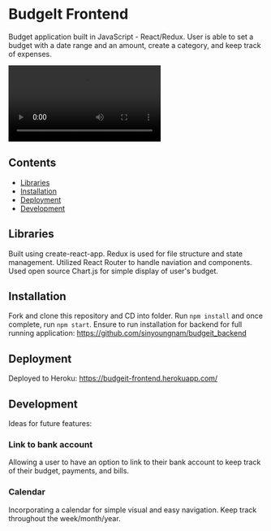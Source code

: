 # BudgeIt Frontend

Budget application built in JavaScript - React/Redux. User is able to set a budget with a date range and an amount, create a category, and keep track of expenses.

<video>
  <source src="./demo.mp4">
</video>

## Contents

- [Libraries](#libraries)
- [Installation](#installation)
- [Deployment](#deployment)
- [Development](#development)

## Libraries

Built using create-react-app. Redux is used for file structure and state management. Utilized React Router to handle naviation and components. Used open source Chart.js for simple display of user's budget.

## Installation

Fork and clone this repository and CD into folder. Run `npm install` and once complete, run `npm start`. Ensure to run installation for backend for full running application: https://github.com/sinyoungnam/budgeit_backend

## Deployment

Deployed to Heroku: https://budgeit-frontend.herokuapp.com/

## Development

Ideas for future features:

### Link to bank account

Allowing a user to have an option to link to their bank account to keep track of their budget, payments, and bills. 

### Calendar

Incorporating a calendar for simple visual and easy navigation. Keep track throughout the week/month/year.
